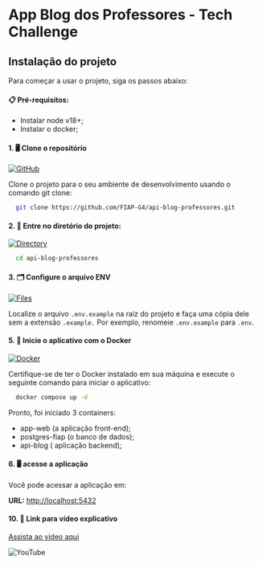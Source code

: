 # App Blog dos Professores - Tech Challenge

## Instalação do projeto

Para começar a usar o projeto, siga os passos abaixo:

#### 📋 Pré-requisitos: 

- Instalar node v18+;
- Instalar o docker; 

#### 1. 🖥️ Clone o repositório

[![GitHub](https://img.shields.io/badge/GitHub-Clone-blue?logo=github&logoColor=white)](https://github.com/FIAP-G4/api-blog-professores)

Clone o projeto para o seu ambiente de desenvolvimento usando o comando git clone:

```bash
  git clone https://github.com/FIAP-G4/api-blog-professores.git
```

#### 2. 📂 Entre no diretório do projeto:

[![Directory](https://img.shields.io/badge/Directory-Browse-blue?logo=folder&logoColor=white)](#)

```bash
  cd api-blog-professores
```

#### 3. 🗂️ Configure o arquivo ENV

[![Files](https://img.shields.io/badge/configure_files-lightgrey?logo=file&logoColor=white)](#)

Localize o arquivo `.env.example` na raiz do projeto e faça uma cópia dele sem a extensão `.example.` Por exemplo, renomeie `.env.example` para `.env`.

#### 5. 🐳 Inicie o aplicativo com o Docker

[![Docker](https://img.shields.io/badge/docker-blue?logo=docker&logoColor=white)](https://www.docker.com/)

Certifique-se de ter o Docker instalado em sua máquina e execute o seguinte comando para iniciar o aplicativo:

```bash
  docker compose up -d
```
Pronto, foi iniciado 3 containers:

  - app-web (a aplicação front-end);
  - postgres-fiap (o banco de dados);
  - api-blog ( aplicação backend);

#### 6. 🖥️ acesse a aplicação

Você pode acessar a aplicação em:

**URL:** [http://localhost:5432](http://localhost:5432)

#### 10. 🎥 Link para vídeo explicativo

[Assista ao vídeo aqui](https://youtu.be/O1_ZfHFSehk)

![YouTube](https://img.shields.io/badge/YouTube-Watch-red?logo=youtube&logoColor=white)
